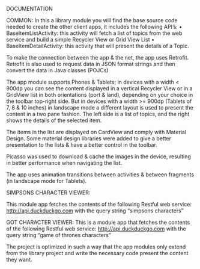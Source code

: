 DOCUMENTATION
	
COMMON: 
In this a library module you will find the base source code needed to create the other client apps, it includes the following API’s:
•	BaseItemListActivity: this activity will fetch a list of topics  from the web service and build a simple Recycler View or Grid View List
•	BaseItemDetailActivity: this activity that will present the details of a Topic.

To make the connection between the app & the net, the app uses Retrofit. Retrofit is also used to request data in JSON format strings and then convert the data in Java classes (POJCs)

The app module supports Phones & Tablets; in devices with a width < 900dp you can see the content displayed in a vertical Recycler View or in a GridView list in both orientations (port & land), depending on your choice in the toolbar top-right side.
But in devices with a width >= 900dp (Tablets of 7, 8 & 10 inches) in landscape mode a different layout is used to present the content in a two pane fashion. The left side is a list of topics, and the right shows the details of the selected item.

The items in the list are displayed on CardView and comply with Material Design.
Some material design libraries were added to give a better presentation to the lists & have a better control in the toolbar.

Picasso was used to download & cache the images in the device, resulting in better performance when navigating the list.

The app uses animation transitions between activities & between fragments (in landscape mode for Tablets).

SIMPSONS CHARACTER VIEWER: 

  This module app fetches the contents of the following Restful web service: http://api.duckduckgo.com with the query string “simpsons characters”

GOT CHARACTER VIEWER: 
  This is a module app that fetches the contents of the following Restful web service: http://api.duckduckgo.com with the query string “game of thrones characters”

The project is optimized in such a way that the app modules only extend from the library project and write the necessary code present the content they want.
